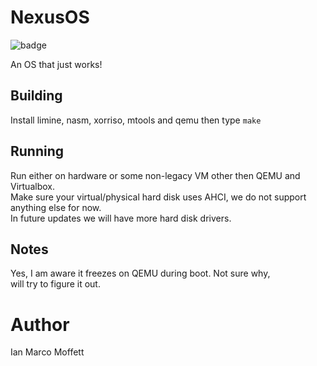 # NexusOS 

![badge](https://img.shields.io/github/license/Nexus-C/NexusOS?style=for-the-badge)

An OS that just works!

## Building
Install limine, nasm, xorriso, mtools and qemu then type ``make``

## Running

Run either on hardware or some non-legacy VM other then QEMU and Virtualbox.<br>
Make sure your virtual/physical hard disk uses AHCI, we do not support anything else for now.<br>
In future updates we will have more hard disk drivers.

## Notes

Yes, I am aware it freezes on QEMU during boot. Not sure why,<br>
will try to figure it out.


# Author

Ian Marco Moffett
